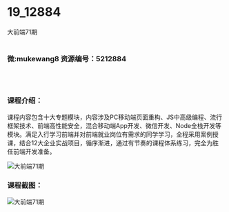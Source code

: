 # 19_12884
大前端71期
<br/></br>
<h3>微:mukewang8 资源编号：5212884</h3>
<br/></br>
<h3>课程介绍：</h3>
<p>课程内容包含十大专题模块，内容涉及PC移动端页面重构、JS中高级编程、流行框架技术、前端高性能安全，混合移动端App开发、微信开发、Node全栈开发等模块。满足入行学习前端并对前端就业岗位有需求的同学学习，全程采用案例授课，结合12大企业实战项目，循序渐进，通过有节奏的课程体系练习，完全为胜任前端开发准备。</p>
<p><img src="https://www.ko996.com/wp-content/uploads/img/2020/05/2-44-300x152.png" alt="大前端71期"></p>
<div class="info-desc">
<h3>课程截图：</h3>
<p><img src="https://www.ko996.com/wp-content/uploads/img/2020/05/1-48.png" alt="大前端71期"></p>


			
</div>
